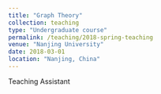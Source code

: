 ```yaml
---
title: "Graph Theory"
collection: teaching
type: "Undergraduate course"
permalink: /teaching/2018-spring-teaching
venue: "Nanjing University"
date: 2018-03-01
location: "Nanjing, China"
---
```


Teaching Assistant

